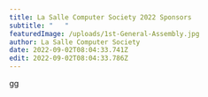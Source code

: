 ```yaml
---
title: La Salle Computer Society 2022 Sponsors
subtitle: "   "
featuredImage: /uploads/1st-General-Assembly.jpg
author: La Salle Computer Society
date: 2022-09-02T08:04:33.741Z
edit: 2022-09-02T08:04:33.786Z
---
```

gg